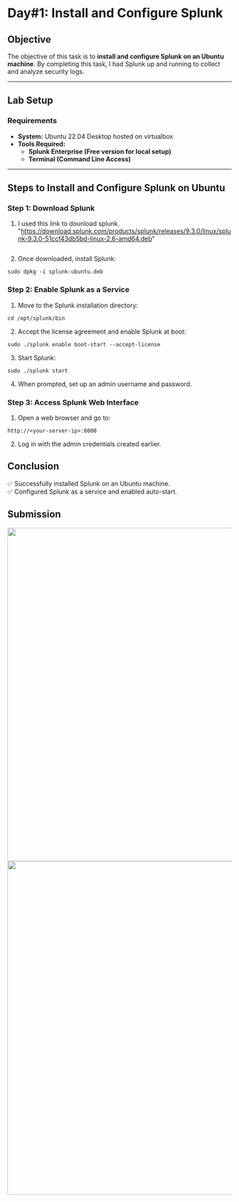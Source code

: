 # **Day#1: Install and Configure Splunk**

## **Objective**  
The objective of this task is to  **install and configure Splunk on an Ubuntu machine**. By completing this task, I  had Splunk up and running to collect and analyze security logs.

---

## **Lab Setup**  
### **Requirements**  
- **System:** Ubuntu 22.04 Desktop hosted on virtualbox  
- **Tools Required:**  
  - **Splunk Enterprise (Free version for local setup)**  
  - **Terminal (Command Line Access)**  

---

## **Steps to Install and Configure Splunk on Ubuntu**

### **Step 1: Download Splunk**
1. I used this link to dounload splunk.
  "https://download.splunk.com/products/splunk/releases/9.3.0/linux/splunk-9.3.0-51ccf43db5bd-linux-2.6-amd64.deb"
    ```
2. Once downloaded, install Splunk:
```
sudo dpkg -i splunk-ubuntu.deb
```

### Step 2: Enable Splunk as a Service
1. Move to the Splunk installation directory:
```
cd /opt/splunk/bin
```
2. Accept the license agreement and enable Splunk at boot:
```
sudo ./splunk enable boot-start --accept-license
```
3. Start Splunk:
```
sudo ./splunk start
```
4. When prompted, set up an admin username and password.

### Step 3: Access Splunk Web Interface
1. Open a web browser and go to:
```
http://<your-server-ip>:8000
```
2. Log in with the admin credentials created earlier.

## Conclusion
✅ Successfully installed Splunk on an Ubuntu machine.  
✅ Configured Splunk as a service and enabled auto-start.  


## Submission
<p align="center">
<img src="https://raw.githubusercontent.com/WWambui/DAy1installation (2).png" width="750"/>
<img src="https://raw.githubusercontent.com/WWambui/SBT-Vulnerability-Management/main/Scan_Evidence.png" width="750"/>

</p>
